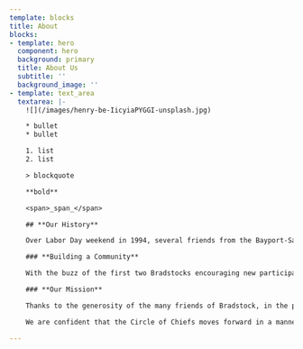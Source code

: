 ```yaml
---
template: blocks
title: About
blocks:
- template: hero
  component: hero
  background: primary
  title: About Us
  subtitle: ''
  background_image: ''
- template: text_area
  textarea: |-
    ![](/images/henry-be-IicyiaPYGGI-unsplash.jpg)

    * bullet
    * bullet

    1. list
    2. list

    > blockquote

    **bold**

    <span>_span_</span>

    ## **Our History**

    Over Labor Day weekend in 1994, several friends from the Bayport-Sayville area organized a day of music, food and fun. Held in the backyard of Bayport resident Brad Ringhouse, the event, which proved to be a rousing success, was aptly dubbed “Bradstock.” With enthusiasm sky high, the all-volunteer organizers planned Bradstock II for the following Labor Day. However, two extra ingredients were to be added to the original, successful formula - a focus on our environment, and a determination to raise funds to donate to area organizations. The good time had by all was to be complemented with a good cause supported by all. Which is exactly what has happened.

    ### **Building a Community**

    With the buzz of the first two Bradstocks encouraging new participants to join the cause, and with the success of the festivals far surpassing what the organizers could have ever imagined, Bradstocks III and IV were held on the grounds of Meadowcroft in Bayport. Artists came to display their work, various not-for-profit environmental organizations set up informative, educational booths, and new musicians eagerly joined Bradstock‘s solid line-up of performers. Best of all, the events generated profits, as well as canned foodstuffs, which was donated and distributed to local good causes.

    ### **Our Mission**

    Thanks to the generosity of the many friends of Bradstock, in the past twenty-three years we have donated over $275,000 including $120,000 to Camp-Pa-Qua-Tuck. Other beneficiaries include the Long Island Maritime Museum, Friends of Connetquot River State Park, the Sayville Kiwanis Club, G.R.O.W., WUSB, They Often Cry Out, the Unbroken Chain Foundation, the Sayville Village Improvement Society, the Bayport and West Sayville Civic Associations and the Peconic Baykeeper And let’s not forget our friends from the U.S. Coast Guard Chief Petty Officers Association, who man and woman the grills to keep us in grub over the weekend. The profits from the sale of the food goes to fund their own charitable cause – and they kick in a contribution to Bradstock as well. And over these many years, the Bradstock organization has donated a mountain of food and ongoing monetary contributions to Island Harvest to help those less fortunate than ourselves. The Chiefs presented a check for $3,000 to Island Harvest at this year’s Platinum Party.

    We are confident that the Circle of Chiefs moves forward in a manner befitting the labor that we expend. _May the circle be unbroken_.

---
```

